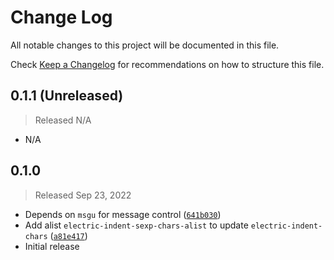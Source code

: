 # Change Log

All notable changes to this project will be documented in this file.

Check [Keep a Changelog](http://keepachangelog.com/) for recommendations on how to structure this file.


## 0.1.1 (Unreleased)
> Released N/A

* N/A

## 0.1.0
> Released Sep 23, 2022

* Depends on `msgu` for message control ([`641b030`](../../commit/641b0307907eca00ee50429a99169e20ab363838))
* Add alist `electric-indent-sexp-chars-alist` to update `electric-indent-chars` ([`a81e417`](../../commit/a81e41728a072829f658b472e100ba014f26a165))
* Initial release
